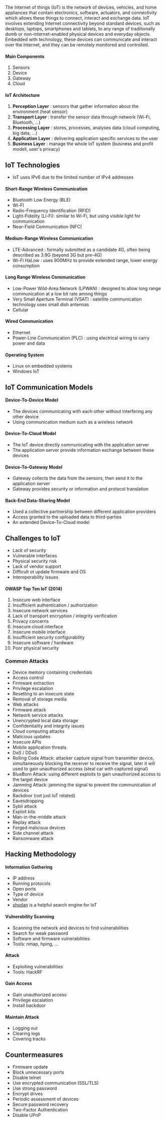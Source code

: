 The Internet of things (IoT) is the network of devices, vehicles, and home appliances that contain electronics, software, actuators, 
and connectivity which allows these things to connect, interact and exchange data.
IoT involves extending Internet connectivity beyond standard devices, such as desktops, laptops, smartphones and tablets, to any 
range of traditionally dumb or non-internet-enabled physical devices and everyday objects. Embedded with technology, these devices 
can communicate and interact over the Internet, and they can be remotely monitored and controlled.

#### Main Components

1. Sensors
2. Device
3. Gateway
4. Cloud

#### IoT Architecture

1. **Perception Layer** : sensors that gather information about the environment (heat sensor)
2. **Transport Layer** : transfer the sensor data through network (Wi-Fi, Bluetooth, ...)
3. **Processing Layer** : stores, processes, analyses data (cloud computing, big data, ...)
4. **Application Layer** : delivering application specific services to the user
5. **Business Layer** : manage the whole IoT system (business and profit modell, user's privacy)

## IoT Technologies

- IoT uses IPv6 due to the limited number of IPv4 addresses

#### Short-Range Wireless Communication

- Bluetooth Low Energy (BLE)
- Wi-FI
- Radio-Frequency Identification (RFID)
- Light-Fidelity (Li-Fi): similar to Wi-Fi, but using visible light for communication
- Near-Field Communication (NFC)

#### Medium-Range Wireless Communication

- LTE-Advanced : formally submitted as a candidate 4G, often being described as 3.9G (beyond 3G but pre-4G)
- Wi-Fi HaLow : uses 900MHz to provide extended range, lower energy consumption

#### Long Range Wireless Communication

- Low-Power Wild-Area Network (LPWAN) : designed to allow long range communication at a low bit rate among things
- Very Small Aperture Terminal (VSAT) : satellite communication technology uses small dish antennas
- Cellular

#### Wired Communication

- Ethernet
- Power-Line Communication (PLC) : using electrical wiring to carry power and data

#### Operating System

- Linux on embedded systems
- Windows IoT

## IoT Communication Models

#### Device-To-Device Model

- The devices communicating with each other without interfering any other device
- Using communication medium such as a wireless network

#### Device-To-Cloud Model

- The IoT device directly communicating with the application server
- The application server provide information exchange between these devices

#### Device-To-Gateway Model

- Gateway collects the data from the sensors, then send it to the application server
- Gateway provides security or information and protocol translation

#### Back-End Data-Sharing Model

- Used a collective partnership between different application providers
- Access granted to the uploaded data to third-parties
- An extended Device-To-Cloud model

## Challenges to IoT

- Lack of security
- Vulnerable interfaces
- Physical security risk
- Lack of vendor support
- Difficult ot update firmware and OS
- Interoperability issues

#### OWASP Top Ten IoT (2014)

1. Insecure web interface
2. Insufficient authentication / authorization
3. Insecure network services
4. Lack of transport encryption / integrity verification
5. Privacy concerns
6. Insecure cloud interface
7. Insecure mobile interface
8. Insufficient security configurability
9. Insecure software / hardware
10. Poor physical security

### Common Attacks

- Device memory containing credentials
- Access control
- Firmware extraction
- Privilege escalation
- Resetting to an insecure state
- Removal of storage media
- Web attacks
- Firmware attack
- Network service attacks
- Unencrypted local data storage
- Confidentiality and integrity issues
- Cloud computing attacks
- Malicious updates
- Insecure APIs
- Mobile application threats
- DoS / DDoS
- Rolling Code Attack: attacker capture signal from transmitter device, simultaneously blocking the receiver to receive 
the signal, later it will used to gain unauthorized access (steal car with captured signal)
- BlueBorn Attack: using different exploits to gain unauthorized access to the target device
- Jamming Attack: jamming the signal to prevent the communication of devices
- Backdoor (not just IoT related)
- Eavesdropping
- Sybil attack
- Exploit kits
- Man-in-the-middle attack
- Replay attack
- Forged malicious devices
- Side channel attack
- Ransomware attack

## Hacking Methodology

#### Information Gathering

- IP address
- Running protocols
- Open ports
- Type of device
- Vendor
- [shodan](https://www.shodan.io/) is a helpful search engine for IoT

#### Vulnerability Scanning

- Scanning the network and devices to find vulnerabilities
- Search for weak password
- Software and firmware vulnerabilities
- Tools: nmap, hping, ...

#### Attack

- Exploiting vulnerabilities
- Tools: HackRF

#### Gain Access

- Gain unauthorized access 
- Privilege escalation
- Install backdoor

#### Maintain Attack

- Logging out
- Clearing logs
- Covering tracks

## Countermeasures

- Firmware update
- Block unnecessary ports
- Disable telnet
- Use encrypted communication (SSL/TLS)
- Use strong password
- Encrypt drives
- Periodic assessment of devices
- Secure password recovery
- Two-Factor Authentication
- Disable UPnP